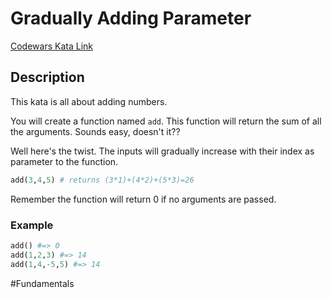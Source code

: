# Gradually Adding Parameter

[Codewars Kata Link](https://www.codewars.com/kata/555b73a81a6285b6ce000047/python)

## Description

This kata is all about adding numbers.

You will create a function named `add`. This function will return the sum of all the arguments. Sounds easy, doesn't it??

Well here's the twist. The inputs will gradually increase with their index as parameter to the function.

```python
add(3,4,5) # returns (3*1)+(4*2)+(5*3)=26
```

Remember the function will return 0 if no arguments are passed.

### Example
```python
add() #=> 0
add(1,2,3) #=> 14
add(1,4,-5,5) #=> 14
```

#Fundamentals